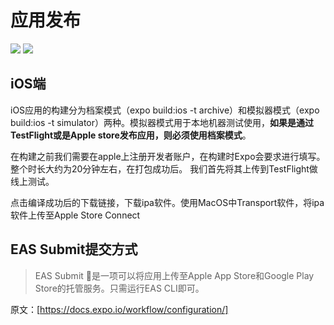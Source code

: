 # 应用发布

![](https://img.shields.io/badge/node-12.13.1-brightgreen)
![](https://img.shields.io/badge/expocli-4.7.1-brightgreen)

## iOS端

iOS应用的构建分为档案模式（expo build:ios -t archive）和模拟器模式（expo build:ios -t simulator）两种。模拟器模式用于本地机器测试使用，**如果是通过TestFlight或是Apple store发布应用，则必须使用档案模式**。

在构建之前我们需要在apple上注册开发者账户，在构建时Expo会要求进行填写。整个时长大约为20分钟左右，在打包成功后。
我们首先将其上传到TestFlight做线上测试。

点击编译成功后的下载链接，下载ipa软件。使用MacOS中Transport软件，将ipa软件上传至Apple Store Connect

## EAS Submit提交方式

> EAS Submit 是一项可以将应用上传至Apple App Store和Google Play Store的托管服务。只需运行EAS CLI即可。

原文：[https://docs.expo.io/workflow/configuration/]
